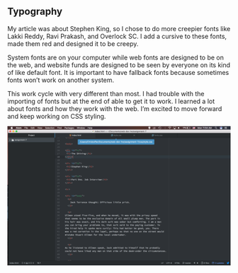 ## Typography

My article was about Stephen King, so I chose to do more creepier fonts like Lakki Reddy, Ravi Prakash, and Overlock SC. I add a cursive to these fonts, made them red and designed it to be creepy.



System fonts are on your computer while web fonts are designed to be on the web, and website funds are designed to be seen by everyone on its kind of like default font. It is important to have fallback fonts because sometimes fonts won’t work on another system.



This work cycle with very different than most. I had trouble with the importing of fonts but at the end of able to get it to work. I learned a lot about fonts and how they work with the web.  I’m excited to move forward and keep working on CSS  styling.

![ScreenShot](./images/SSA7.png)
